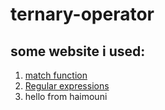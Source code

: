 # ternary-operator

## some website i used:
1. [match function](https://www.w3schools.com/jsref/jsref_match.asp)
2. [Regular expressions](https://developer.mozilla.org/en-US/docs/Web/JavaScript/Guide/Regular_Expressions)
3. hello from haimouni 
